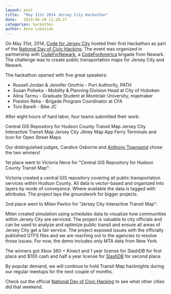 ```yaml
---
layout: post
title:  "May 31st 2014 Jersey City Hackathon"
date:   2014-06-18 11:28:27
categories: hackathon
author: Anna Lukasiak
---
```


On May 31st, 2014, [Code for Jersey City][CodeForJC] hosted their first Hackathon as part of the [National Day of Civic Hacking][ndoch]. The event was organized in partnership with [CodeForNewark](https://codefornewark.org), a [CodeForAmerica][cfa] brigade from Newark.  The challenge was to create public transportation maps for Jersey City and Newark.

The hackathon opened with five great speakers:

* Russell Jordan & Jennifer Onofrio - Port Authority, PATH
* Susan Poliwka - Mobility & Planning Division Head at City of Hoboken
* Alina Tarmu - Graduate Student at Montclair University, mapmaker
* Preston Reha - Brigade Program Coordinator at CFA
* Toni Barelli - Bike JC

After eight hours of hard labor, four teams submitted their work:

Central GIS Repository for Hudson County Transit Map
Jersey City Interactive Transit Map
Jersey City Jitney Map App
Ferry Terminals and Icon for Open Street Maps

Our distinguished judges, Candice Osborne and [Anthony Townsend][Townsend] chose the two winners!

1st place went to Victoria Nece for "Central GIS Repository for Hudson County Transit Map":

Victoria created a central GIS repository covering all public transportation services within Hudson County.  All data is vector-based and organized into layers by mode of conveyance.  Where available the data is tagged with attributes.  The project lays the groundwork for bigger projects.
 
2nd place went to Milen Pavlov for "Jersey City Interactive Transit Map":

Milen created simulation using schedules data to visualize how communities within Jersey City are serviced.  The project is valuable to city officials and can be used to analyze and optimize public transit and ensure all areas of Jersey City get a fair service.  The project exposed issues with the officially published GTFS files and we are reaching out to the agencies to resolve those issues.  For now, the demo includes only MTA data from New York.

The winners got Xbox 360 + Kinect and 1 year license for SlashDB for first place and $100 cash and half a year license for [SlashDB][SlashDB] for second place.

By popular demand, we will continue to hold Transit Map hacknights during our regular meetups for the next couple of months.

Check out the official [National Day of Civic Hacking][ndoch] to see what other cities did that weekend.

[CodeForJC]: https://codeforjc.org/
[ndoch]: https://hackforchange.org/
[cfa]: https://codeforamerica.org/
[Townsend]: https://anthonymobile.com/
[SlashDB]: https://www.slashdb.com/
